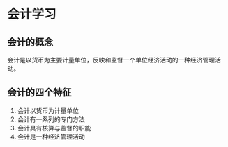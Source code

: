 # 会计学习
## 会计的概念
会计是以货币为主要计量单位，反映和监督一个单位经济活动的一种经济管理活动。
## 会计的四个特征
1. 会计以货币为计量单位
2. 会计有一系列的专门方法
3. 会计具有核算与监督的职能
4. 会计是一种经济管理活动